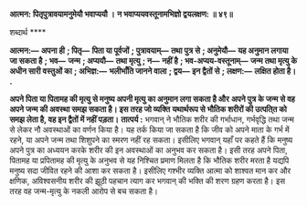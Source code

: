 **आत्मन: पितृपुत्रावयामनुमेयौ भवाप्ययौ ।** **न भवाप्ययवस्तूनामभिज्ञो द्वयलक्षण: ॥ ४९॥** 

शब्दार्थ **** 

**आत्मन:—** **अपना ही** **; पितृ—** **पिता या पूर्वजों** **; पुत्रावयाम्—** **तथा पुत्र से** **; अनुमेयौ—** **यह अनुमान लगाया जा सकता है** **; भव—** **जन्म** **; अप्ययौ—** **तथा मृत्यु** **; न—** **नहीं है** **; भव-अप्यय-वस्तूनाम्—** **जन्म तथा मृत्यु के अधीन सारी वस्तुओं का** **; अभिज्ञ:—** **भलीभाँति जानने वाला** **; द्वय—** **इन द्वैतों से** **; लक्षण:—** **लक्षित होता है।** **.** 

**अपने पिता या पितामह की मृत्यु से मनुष्य अपनी मृत्यु का अनुमान लगा सकता है और** **अपने पुत्र के जन्म से वह अपने जन्म की अवस्था समझ सकता है। इस तरह जो व्यक्ति** **यथार्थरूप से भौतिक शरीरों की उत्पति्त को समझ लेता है, वह इन द्वैतों में नहीं पड़ता।** **तात्पर्य :** भगवान् ने भौतिक शरीर की गर्भाधान, गर्भवृद्धि तथा जन्म से लेकर नौ अवस्थाओं का वर्णन किया है। यह तर्क किया जा सकता है कि जीव को अपने माता के गर्भ में रहने, या अपने जन्म तथा शिशुपने का स्मरण नहीं रह सकता। इसीलिए भगवान् यहाँ पर कहते हैं कि मनुष्य अपने पुत्र का अध्ययन करके शरीर की इन अवस्थाओं का अनुभव कर सकता है। इसी तरह अपने पिता, पितामह या प्रपितामह की मृत्यु के अनुभव से यह निश्चित प्रमाण मिलता है कि भौतिक शरीर मरता है यद्यपि मनुष्य सदा जीवित रहने की आशा कर सकता है। इसीलिए गश्भीर व्यक्ति आत्मा को शाश्वत मान कर और क्षणिक, अविश्वसनीय शरीर की झूठी पहचान त्याग कर भगवान् की भक्ति की शरण ग्रहण करता है। इस तरह वह जन्म-मृत्यु के नकली आरोप से बच सकता है।  
